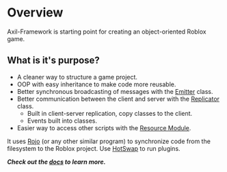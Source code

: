 # Overview

Axil-Framework is starting point for creating an object-oriented Roblox game.

## What is it's purpose?
- A cleaner way to structure a game project.
- OOP with easy inheritance to make code more reusable.
- Better synchronous broadcasting of messages with the [Emitter](docs/Classes/Emitter.md) class.
- Better communication between the client and server with the [Replicator](docs/Classes/Replicator.md) class.
  - Built in client-server replication, copy classes to the client.
  - Events built into classes.
- Easier way to access other scripts with the [Resource Module](docs/Modules/ResourceModule.md).

It uses [Rojo](https://rojo.space) (or any other similar program) to synchronize code from the filesystem to the Roblox project.
Use [HotSwap](https://devforum.roblox.com/t/hotswap-plugin-speed-up-plugin-development/10310) to run plugins.

***Check out the [docs](docs/Index.md) to learn more.***
